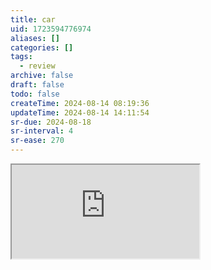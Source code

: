 ```yaml
---
title: car
uid: 1723594776974
aliases: []
categories: []
tags:
  - review
archive: false
draft: false
todo: false
createTime: 2024-08-14 08:19:36
updateTime: 2024-08-14 14:11:54
sr-due: 2024-08-18
sr-interval: 4
sr-ease: 270
---
```


<iframe
  class="iframe_full"
  src="https://dict.youdao.com/result?word=car&lang=en"
>
</iframe>
